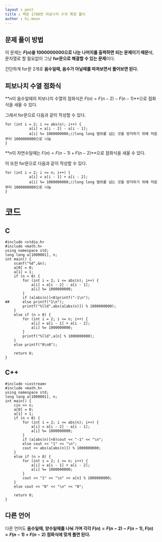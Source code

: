 ```yaml
---
layout : post
title : 백준 1788번 피보나치 수의 확장 풀이
auther : hi.moon
---
```

## 문제 풀이 방법

 이 문제는 **$F(n)$을 1000000000으로 나눈 나머지를 출력하면 되는 문제이기 때문**에,
 문자열로 할 필요없이 그냥 **for문으로 해결할 수 있는 문제**이다.
 
 간단하게 for문 2개로 **음수일때, 음수가 아닐때를 따져보면서 풀어보면 된다.**
 
 
 
 
## 피보나치 수열 점화식
 
**$n$이 음수일때의 피보나치 수열의 점화식은 $F(n) = F(n-2) - F(n-1)$**으로 점화식을 새울 수 있다.

그래서 for문으로 다음과 같이 작성할 수 있다.


 ```
 for (int i = 2; i <= abs(n); i++) {
			a[i] = a[i - 2] - a[i - 1];
			a[i] %= 1000000000;//long long 범위를 넘는 것을 방지하기 위해 처음부터 1000000000으로 나눔 
}
```


**$n$이 자연수일때는 $F(n) =  F(n-1) + F(n-2)$**으로 점화식을 새울 수 있다.

이 또한 for문으로 다음과 같이 작성할 수 있다.

 ```
 for (int i = 2; i <= n; i++) {
			a[i] = a[i - 1] + a[i - 2];
			a[i] %= 1000000000;//long long 범위를 넘는 것을 방지하기 위해 처음부터 1000000000으로 나눔 
}
```





# 코드
 
 
##  C

```
#include <stdio.h>
#include <math.h>
using namespace std;
long long a[1000001], n;
int main() {
	scanf("%d",&n);
	a[0] = 0;
	a[1] = 1;
	if (n < 0) {
		for (int i = 2; i <= abs(n); i++) {
			a[i] = a[i - 2] - a[i - 1];
			a[i] %= 1000000000;
		}
		if (a[abs(n)]<0)printf("-1\n");
## 		else printf("1\n");
		printf("%lld",abs(a[abs(n)]) % 1000000000);
	}
	else if (n > 0) {
		for (int i = 2; i <= n; i++) {
			a[i] = a[i - 1] + a[i - 2];
			a[i] %= 1000000000;
		}
		printf("%lld",a[n] % 1000000000);
	}
	else printf("0\n0");

	return 0;
}

```
 

## C++


```
#include <iostream>
#include <math.h>
using namespace std;
long long a[1000001], n;
int main() {
	cin >> n;
	a[0] = 0;
	a[1] = 1;
	if (n < 0) {
		for (int i = 2; i <= abs(n); i++) {
			a[i] = a[i - 2] - a[i - 1];
			a[i] %= 1000000000;
		}
		if (a[abs(n)]<0)cout << "-1" << "\n";
		else cout << "1" << "\n";
		cout << abs(a[abs(n)]) % 1000000000;
	}
	else if (n > 0) {
		for (int i = 2; i <= n; i++) {
			a[i] = a[i - 1] + a[i - 2];
			a[i] %= 1000000000;
		}
		cout << "1" << "\n" << a[n] % 1000000000;
	}
	else cout << "0" << "\n" << "0";

	return 0;
}
```



## 다른 언어


다른 언어도 **음수일때, 양수일때를 나눠 가며 
각각  $F(n) = F(n-2) - F(n-1)$, $F(n) = F(n-1) + F(n-2)$ 점화식에 맞게 풀면 된다.**

